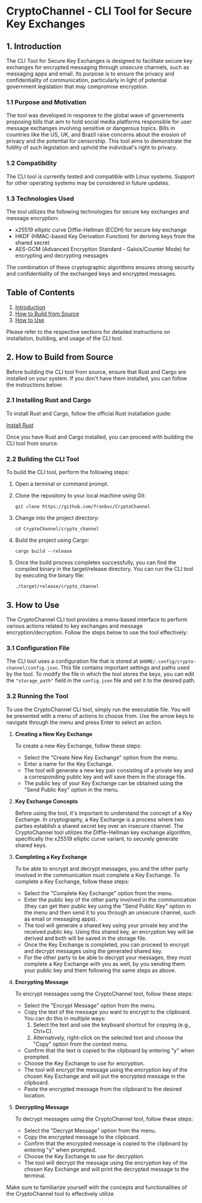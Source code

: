 # CryptoChannel - CLI Tool for Secure Key Exchanges
## 1. Introduction

The CLI Tool for Secure Key Exchanges is designed to facilitate secure key exchanges for encrypted messaging through unsecure channels, such as messaging apps and email. Its purpose is to ensure the privacy and confidentiality of communication, particularly in light of potential government legislation that may compromise encryption.

### 1.1 Purpose and Motivation

The tool was developed in response to the global wave of governments proposing bills that aim to hold social media platforms responsible for user message exchanges involving sensitive or dangerous topics. Bills in countries like the US, UK, and Brazil raise concerns about the erosion of privacy and the potential for censorship. This tool aims to demonstrate the futility of such legislation and uphold the individual's right to privacy.

### 1.2 Compatibility

The CLI tool is currently tested and compatible with Linux systems. Support for other operating systems may be considered in future updates.

### 1.3 Technologies Used

The tool utilizes the following technologies for secure key exchanges and message encryption:

- x25519 elliptic curve Diffie-Hellman (ECDH) for secure key exchange
- HKDF (HMAC-based Key Derivation Function) for deriving keys from the shared secret
- AES-GCM (Advanced Encryption Standard - Galois/Counter Mode) for encrypting and decrypting messages

The combination of these cryptographic algorithms ensures strong security and confidentiality of the exchanged keys and encrypted messages.

## Table of Contents

1. [Introduction](#1-introduction)
2. [How to Build from Source](#2-how-to-build-from-source)
3. [How to Use](#3-how-to-use)

Please refer to the respective sections for detailed instructions on installation, building, and usage of the CLI tool.

## 2. How to Build from Source

Before building the CLI tool from source, ensure that Rust and Cargo are installed on your system. If you don't have them installed, you can follow the instructions below:

### 2.1 Installing Rust and Cargo

To install Rust and Cargo, follow the official Rust installation guide:

[Install Rust](https://www.rust-lang.org/tools/install)

Once you have Rust and Cargo installed, you can proceed with building the CLI tool from source.

### 2.2 Building the CLI Tool

To build the CLI tool, perform the following steps:

1. Open a terminal or command prompt.

2. Clone the repository to your local machine using Git:

   ```shell
   git clone https://github.com/franbvc/CryptoChannel
   ```

3. Change into the project directory:

    ```shell
    cd CryptoChannel/crypto_channel
    ```


4. Build the project using Cargo:
    
    ```shell
    cargo build --release
    ```

5. Once the build process completes successfully, you can find the compiled
    binary in the target/release directory. You can run the CLI tool by
    executing the binary file:

    ```shell
    ./target/release/crypto_channel
    ```

## 3. How to Use

The CryptoChannel CLI tool provides a menu-based interface to perform various actions related to key exchanges and message encryption/decryption. Follow the steps below to use the tool effectively:

### 3.1 Configuration File

   The CLI tool uses a configuration file that is stored at `$HOME/.config/crypto-channel/config.json`. This file contains important settings and paths used by the tool. To modify the file in which the tool stores the keys, you can edit the `"storage_path"` field in the `config.json` file and set it to the desired path.

### 3.2 Running the Tool

   To use the CryptoChannel CLI tool, simply run the executable file. You will be presented with a menu of actions to choose from. Use the arrow keys to navigate through the menu and press Enter to select an action.

1. **Creating a New Key Exchange**

   To create a new Key Exchange, follow these steps:
   
   - Select the "Create New Key Exchange" option from the menu.
   - Enter a name for the Key Exchange.
   - The tool will generate a new key pair consisting of a private key and a corresponding public key and will save them in the storage file.
   - The public key of your Key Exchange can be obtained using the "Send Public Key" option in the menu.

2. **Key Exchange Concepts**

   Before using the tool, it's important to understand the concept of a Key Exchange. In cryptography, a Key Exchange is a process where two parties establish a shared secret key over an insecure channel. The CryptoChannel tool utilizes the Diffie-Hellman key exchange algorithm, specifically the x25519 elliptic curve variant, to securely generate shared keys.

3. **Completing a Key Exchange**

    To be able to encrypt and decrypt messages, you and the other party involved in the communication must complete a Key Exchange.
   To complete a Key Exchange, follow these steps:
   
   - Select the "Complete Key Exchange" option from the menu.
   - Enter the public key of the other party involved in the communication (they can get their public key using the "Send Public Key" option in the menu and then send it to you through an unsecure channel, such as email or messaging apps).
   - The tool will generate a shared key using your private key and the received public key. Using this shared key, an encryption key will be derived and both will be saved in the storage file.
   - Once the Key Exchange is completed, you can proceed to encrypt and decrypt messages using the generated shared key.
   - For the other party to be able to decrypt your messages, they must complete a Key Exchange with you as well, by you sending them your public key and them following the same steps as above.

4. **Encrypting Message**

   To encrypt messages using the CryptoChannel tool, follow these steps:
   
   - Select the "Encrypt Message" option from the menu.
   - Copy the text of the message you want to encrypt to the clipboard. You can do this in multiple ways:
     1. Select the text and use the keyboard shortcut for copying (e.g., Ctrl+C).
     2. Alternatively, right-click on the selected text and choose the "Copy" option from the context menu.
   - Confirm that the text is copied to the clipboard by entering "y" when prompted.
   - Choose the Key Exchange to use for encryption.
   - The tool will encrypt the message using the encryption key of the chosen Key Exchange and will put the encrypted message in the clipboard.
   - Paste the encrypted message from the clipboard to the desired location.

5. **Decrypting Message**

   To decrypt messages using the CryptoChannel tool, follow these steps:
   
   - Select the "Decrypt Message" option from the menu.
   - Copy the encrypted message to the clipboard.
   - Confirm that the encrypted message is copied to the clipboard by entering "y" when prompted.
   - Choose the Key Exchange to use for decryption.
   - The tool will decrypt the message using the encryption key of the chosen Key Exchange and will print the decrypted message to the terminal.

Make sure to familiarize yourself with the concepts and functionalities of the CryptoChannel tool to effectively utilize
